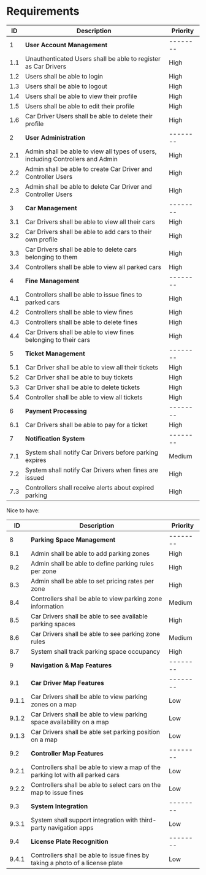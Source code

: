 # Requirements

| ID | Description | Priority |
|----|-------------|----------|
| 1  | **User Account Management** | -------- |
| 1.1 | Unauthenticated Users shall be able to register as Car Drivers | High |
| 1.2 | Users shall be able to login | High |
| 1.3 | Users shall be able to logout | High |
| 1.4 | Users shall be able to view their profile | High |
| 1.5 | Users shall be able to edit their profile | High |
| 1.6 | Car Driver Users shall be able to delete their profile | High |
| 2  | **User Administration** | -------- |
| 2.1 | Admin shall be able to view all types of users, including Controllers and Admin | High |
| 2.2 | Admin shall be able to create Car Driver and Controller Users | High |
| 2.3 | Admin shall be able to delete Car Driver and Controller Users | High |
| 3  | **Car Management** | -------- |
| 3.1 | Car Drivers shall be able to view all their cars | High |
| 3.2 | Car Drivers shall be able to add cars to their own profile | High |
| 3.3 | Car Drivers shall be able to delete cars belonging to them | High |
| 3.4 | Controllers shall be able to view all parked cars | High |
| 4  | **Fine Management** | -------- |
| 4.1 | Controllers shall be able to issue fines to parked cars | High |
| 4.2 | Controllers shall be able to view fines | High |
| 4.3 | Controllers shall be able to delete fines | High |
| 4.4 | Car Drivers shall be able to view fines belonging to their cars | High |
| 5  | **Ticket Management** | -------- |
| 5.1 | Car Driver shall be able to view all their tickets | High |
| 5.2 | Car Driver shall be able to buy tickets | High |
| 5.3 | Car Driver shall be able to delete tickets | High |
| 5.4 | Controller shall be able to view all tickets | High |
| 6  | **Payment Processing** | -------- |
| 6.1 | Car Drivers shall be able to pay for a ticket | High |
| 7  | **Notification System** | -------- |
| 7.1 | System shall notify Car Drivers before parking expires | Medium |
| 7.2 | System shall notify Car Drivers when fines are issued | High |
| 7.3 | Controllers shall receive alerts about expired parking | High |

Nice to have:

| ID | Description | Priority |
|----|-------------|----------|
| 8  | **Parking Space Management** | -------- |
| 8.1 | Admin shall be able to add parking zones | High |
| 8.2 | Admin shall be able to define parking rules per zone | High |
| 8.3 | Admin shall be able to set pricing rates per zone | High |
| 8.4 | Controllers shall be able to view parking zone information | Medium |
| 8.5 | Car Drivers shall be able to see available parking spaces | High |
| 8.6 | Car Drivers shall be able to see parking zone rules | Medium |
| 8.7 | System shall track parking space occupancy | High |
| 9  | **Navigation & Map Features** | -------- |
| 9.1 | **Car Driver Map Features** | -------- |
| 9.1.1 | Car Drivers shall be able to view parking zones on a map | Low |
| 9.1.2 | Car Drivers shall be able to view parking space availability on a map | Low |
| 9.1.3 | Car Drivers shall be able set parking position on a map | Low |
| 9.2 | **Controller Map Features** | -------- |
| 9.2.1 | Controllers shall be able to view a map of the parking lot with all parked cars | Low |
| 9.2.2 | Controllers shall be able to select cars on the map to issue fines | Low |
| 9.3 | **System Integration** | -------- |
| 9.3.1 | System shall support integration with third-party navigation apps | Low |
| 9.4 | **License Plate Recognition** | -------- |
| 9.4.1 | Controllers shall be able to issue fines by taking a photo of a license plate | Low |